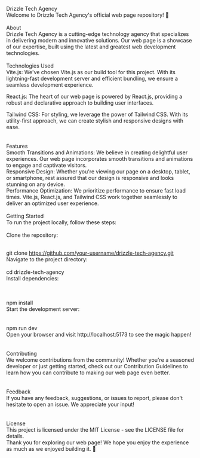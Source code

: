 Drizzle Tech Agency<br/>
Welcome to Drizzle Tech Agency's official web page repository! 🚀
<br/><br/>
About<br/>
Drizzle Tech Agency is a cutting-edge technology agency that specializes in delivering modern and innovative solutions. Our web page is a showcase of our expertise, built using the latest and greatest web development technologies.
<br/><br/>
Technologies Used<br/>
Vite.js: We've chosen Vite.js as our build tool for this project. With its lightning-fast development server and efficient bundling, we ensure a seamless development experience.<br/>

React.js: The heart of our web page is powered by React.js, providing a robust and declarative approach to building user interfaces.<br/>

Tailwind CSS: For styling, we leverage the power of Tailwind CSS. With its utility-first approach, we can create stylish and responsive designs with ease.<br/>
<br/><br/>
Features<br/>
Smooth Transitions and Animations: We believe in creating delightful user experiences. Our web page incorporates smooth transitions and animations to engage and captivate visitors.<br/>
Responsive Design: Whether you're viewing our page on a desktop, tablet, or smartphone, rest assured that our design is responsive and looks stunning on any device.<br/>
Performance Optimization: We prioritize performance to ensure fast load times. Vite.js, React.js, and Tailwind CSS work together seamlessly to deliver an optimized user experience.<br/>
<br/>
Getting Started<br/>
To run the project locally, follow these steps:<br/>
<br/>
Clone the repository:<br/><br/>

git clone https://github.com/your-username/drizzle-tech-agency.git<br/>
Navigate to the project directory:<br/>
<br/>
cd drizzle-tech-agency<br/>
Install dependencies:

<br/><br/>
npm install<br/>
Start the development server:<br/>
<br/><br/>
npm run dev<br/>
Open your browser and visit http://localhost:5173 to see the magic happen!<br/>
<br/><br/>
Contributing<br/>
We welcome contributions from the community! Whether you're a seasoned developer or just getting started, check out our Contribution Guidelines to learn how you can contribute to making our web page even better.<br/>
<br/><br/>
Feedback<br/>
If you have any feedback, suggestions, or issues to report, please don't hesitate to open an issue. We appreciate your input!<br/>
<br/><br/>
License<br/>
This project is licensed under the MIT License - see the LICENSE file for details.
<br/>
Thank you for exploring our web page! We hope you enjoy the experience as much as we enjoyed building it. 🚀


